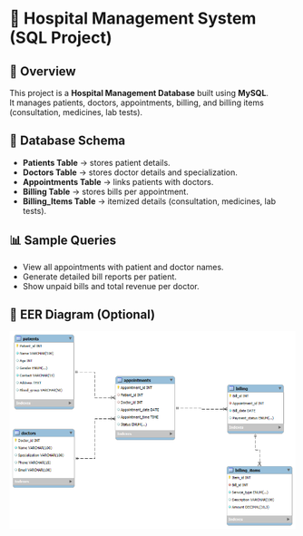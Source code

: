 # 🏥 Hospital Management System (SQL Project)

## 📌 Overview
This project is a **Hospital Management Database** built using **MySQL**.  
It manages patients, doctors, appointments, billing, and billing items (consultation, medicines, lab tests).  

## 📂 Database Schema
- **Patients Table** → stores patient details.  
- **Doctors Table** → stores doctor details and specialization.  
- **Appointments Table** → links patients with doctors.  
- **Billing Table** → stores bills per appointment.  
- **Billing_Items Table** → itemized details (consultation, medicines, lab tests).  

## 📊 Sample Queries
- View all appointments with patient and doctor names.  
- Generate detailed bill reports per patient.  
- Show unpaid bills and total revenue per doctor.  

## 📸 EER Diagram (Optional)
![ER Diagram](EER_diagram.png)
